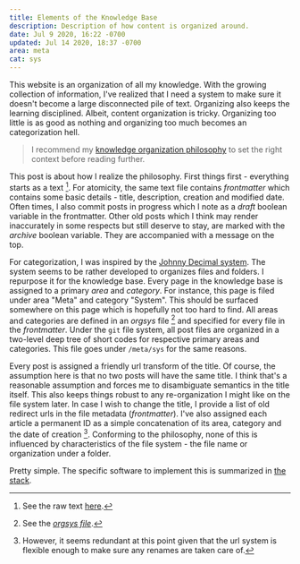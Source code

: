 ```yaml
---
title: Elements of the Knowledge Base
description: Description of how content is organized around.
date: Jul 9 2020, 16:22 -0700
updated: Jul 14 2020, 18:37 -0700
area: meta
cat: sys
---
```


This website is an organization of all my knowledge. With the growing collection
of information, I've realized that I need a system to make sure it doesn't become
a large disconnected pile of text. Organizing also keeps the learning disciplined.
Albeit, content organization is tricky. Organizing too little is as good as nothing
and organizing too much becomes an categorization hell.

> I recommend my [knowledge organization philosophy](/kb/knowledge-base-organization-philosophy)
> to set the right context before reading further.

This post is about how I realize the philosophy. First things first - everything
starts as a text [^a]. For atomicity, the same text file contains _frontmatter_
which contains some basic details - title, description, creation and
modified date. Often times, I also commit posts in progress which I note as a
_draft_ boolean variable in the frontmatter. Other old posts which I think may
render inaccurately in some respects but still deserve to stay, are marked with
the _archive_ boolean variable. They are accompanied with a message on the top.

For categorization, I was inspired by the [Johnny Decimal system](/kb/johnny-decimal).
The system seems to be rather developed to organizes files and folders. I
repurpose it for the knowledge base. Every page in the knowledge base is assigned
to a primary _area_ and _category_. For instance, this page is filed under area
"Meta" and category "System". This should be surfaced somewhere on this page
which is hopefully not too hard to find. All areas and categories are defined in
an _orgsys_ file [^b] and specified for every file in the _frontmatter_. Under the
`git` file system, all post files are organized in a two-level deep tree of
short codes for respective primary areas and categories. This file goes under
`/meta/sys` for the same reasons.

Every post is assigned a friendly url transform of the title. Of course, the
assumption here is that no two posts will have the same title. I think that's a
reasonable assumption and forces me to disambiguate semantics in the title itself.
This also keeps things robust to any re-organization I might like on the file
system later. In case I wish to change the title, I provide a list of old redirect
urls in the file metadata (_frontmatter_). I've also assigned each article a
permanent ID as a simple concatenation of its area, category and the date of
creation [^c]. Conforming to the philosophy, none of this is influenced by
characteristics of the file system - the file name or organization under a folder.

Pretty simple. The specific software to implement this is summarized in [the stack](/kb/the-stack).

[^a]: See the raw text [here](https://github.com/activatedgeek/www/blob/master/site/contents/meta/sys/navigation.md).
[^b]: See the [_orgsys file_](https://github.com/activatedgeek/www/blob/master/site/orgsys.js).
[^c]: However, it seems redundant at this point given that the url system is flexible enough to make sure any renames are taken care of.
